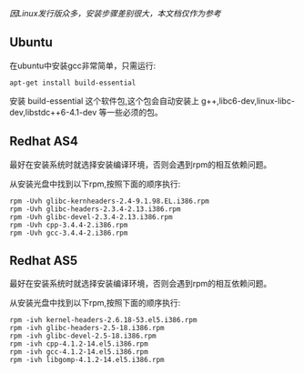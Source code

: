 _因Linux发行版众多，安装步骤差别很大，本文档仅作为参考_

## Ubuntu ##

在ubuntu中安装gcc非常简单，只需运行:

```
apt-get install build-essential
```

安装 build-essential 这个软件包,这个包会自动安装上 g++,libc6-dev,linux-libc-dev,libstdc++6-4.1-dev 等一些必须的包。

## Redhat AS4 ##

最好在安装系统时就选择安装编译环境，否则会遇到rpm的相互依赖问题。

从安装光盘中找到以下rpm,按照下面的顺序执行:

```
rpm -Uvh glibc-kernheaders-2.4-9.1.98.EL.i386.rpm
rpm -Uvh glibc-headers-2.3.4-2.13.i386.rpm
rpm -Uvh glibc-devel-2.3.4-2.13.i386.rpm
rpm -Uvh cpp-3.4.4-2.i386.rpm
rpm -Uvh gcc-3.4.4-2.i386.rpm
```

## Redhat AS5 ##

最好在安装系统时就选择安装编译环境，否则会遇到rpm的相互依赖问题。

从安装光盘中找到以下rpm,按照下面的顺序执行:

```
rpm -ivh kernel-headers-2.6.18-53.el5.i386.rpm
rpm -ivh glibc-headers-2.5-18.i386.rpm
rpm -ivh glibc-devel-2.5-18.i386.rpm
rpm -ivh cpp-4.1.2-14.el5.i386.rpm 
rpm -ivh gcc-4.1.2-14.el5.i386.rpm
rpm -ivh libgomp-4.1.2-14.el5.i386.rpm
```
